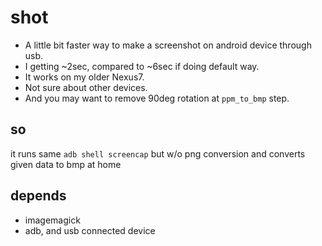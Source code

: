 # shot

- A little bit faster way to make a screenshot on android device through usb.
- I getting ~2sec, compared to ~6sec if doing default way.
- It works on my older Nexus7.
- Not sure about other devices.
- And you may want to remove 90deg rotation at `ppm_to_bmp` step.

## so

it runs same `adb shell screencap` but w/o png conversion and converts given data to bmp at home

## depends

- imagemagick
- adb, and usb connected device
